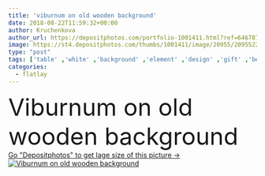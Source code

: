 ```yaml
---
title: 'viburnum on old wooden background'
date: 2018-08-22T11:59:32+00:00
author: Kruchenkova
author_url: https://depositphotos.com/portfolio-1001411.html?ref=64678756
image: https://st4.depositphotos.com/thumbs/1001411/image/20955/209552224/api_thumb_450.jpg?forcejpeg=true
type: "post"
tags: ['table' ,'white' ,'background' ,'element' ,'design' ,'gift' ,'beautiful' ,'day' ,'decoration' ,'event' ,'holiday' ,'closeup' ,'decor' ,'summer' ,'beauty' ,'nature' ,'spring' ,'fresh' ,'leaf' ,'plant' ,'petal' ,'bloom' ,'blooming' ,'blossom' ,'floral' ,'flower' ,'flowers' ,'health' ,'brown' ,'wooden' ,'tree' ,'dark' ,'freshness' ,'branch' ,'border' ,'card' ,'frame' ,'old' ,'rustic' ,'vintage' ,'bouquet' ,'concept' ,'wood' ,'aroma' ,'viburnum' ,'opulus' ,'roseum' ,'flatlay' ]
categories: 
  - flatlay
---
```

<div aling="center">
            <font size="60"> Viburnum on old wooden background</font>   
</div>
<div>
    <a href='https://st4.depositphotos.com/thumbs/1001411/image/20955/209552224/api_thumb_450.jpg?forcejpeg=true?ref=64678756' target=_blank > Go "Depositphotos" to get lage size of this picture ->
        <img href='https://st4.depositphotos.com/thumbs/1001411/image/20955/209552224/api_thumb_450.jpg?forcejpeg=true?ref=64678756' src='https://st4.depositphotos.com/1001411/20955/i/950/depositphotos_209552224-stock-photo-viburnum-old-wooden-background.jpg?forcejpeg=true' alt='Viburnum on old wooden background' >
    </a>
</div>
